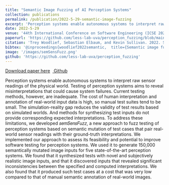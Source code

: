 ```yaml
---
title: "Semantic Image Fuzzing of AI Perception Systems"
collection: publications
permalink: /publication/2022-5-29-semantic-image-fuzzing
excerpt: 'Perception systems enable autonomous systems to interpret raw sensor readings of the physical world. Testing of perception systems aims to reveal misinterpretations that could cause system failures. Current testing methods, however, are inadequate. The cost of human interpretation and annotation of real-world input data is high, so manual test suites tend to be small. The simulation-reality gap reduces the validity of test results based on simulated worlds. And methods for synthesizing test inputs do not provide corresponding expected interpretations. To address these limitations, we developed 𝑠𝑒𝑚𝑆𝑒𝑛𝑠𝐹𝑢𝑧𝑧, a new approach to fuzz testing of perception systems based on semantic mutation of test cases that pair real-world sensor readings with their ground-truth interpretations. We implemented our approach to assess its feasibility and potential to improve software testing for perception systems. We used it to generate 150,000 semantically mutated image inputs for five state-of-the-art perception systems. We found that it synthesized tests with novel and subjectively realistic image inputs, and that it discovered inputs that revealed significant inconsistencies between the specified and computed interpretations. We also found that it produced such test cases at a cost that was very low compared to that of manual semantic annotation of real-world images.'
date: 2022-5-29
venue: '44th International Conference on Software Engineering (ICSE 2022)'
paperurl: 'https://github.com/less-lab-uva/perception_fuzzing/blob/main/Semantic%20Image%20Fuzzing%20of%20AI%20Perception%20Systems.pdf'
citation: 'Trey Woodlief, Sebastian Elbaum, and Kevin Sullivan. 2022. Semantic Image Fuzzing of AI Perception Systems. In 44th International Conference on Software Engineering (ICSE ’22), May 21–29, 2022, Pittsburgh, PA, USA. ACM, New York, NY, USA, 12 pages. https://doi.org/10.1145/3510003.3510212'
bibtex: '@inproceedings{woodlief2022semantic,  title={Semantic image fuzzing of AI perception systems},  author={Woodlief, Trey and Elbaum, Sebastian and Sullivan, Kevin},  booktitle={Proceedings of the 44th International Conference on Software Engineering}, pages={1958--1969}, year={2022}}'
image: '/images/semSensFuzz.png'
github: 'https://github.com/less-lab-uva/perception_fuzzing'
---
```


<a href='https://github.com/less-lab-uva/perception_fuzzing/blob/main/Semantic%20Image%20Fuzzing%20of%20AI%20Perception%20Systems.pdf'>Download paper here</a>&nbsp;&nbsp;<a href="https://github.com/less-lab-uva/perception_fuzzing"><i class="fab fa-fw fa-github" aria-hidden="true"></i> Github</a>

Perception systems enable autonomous systems to interpret raw sensor readings of the physical world. Testing of perception systems aims to reveal misinterpretations that could cause system failures. Current testing methods, however, are inadequate. The cost of human interpretation and annotation of real-world input data is high, so manual test suites tend to be small. The simulation-reality gap reduces the validity of test results based on simulated worlds. And methods for synthesizing test inputs do not provide corresponding expected interpretations. To address these limitations, we developed 𝑠𝑒𝑚𝑆𝑒𝑛𝑠𝐹𝑢𝑧𝑧, a new approach to fuzz testing of perception systems based on semantic mutation of test cases that pair real-world sensor readings with their ground-truth interpretations. We implemented our approach to assess its feasibility and potential to improve software testing for perception systems. We used it to generate 150,000 semantically mutated image inputs for five state-of-the-art perception systems. We found that it synthesized tests with novel and subjectively realistic image inputs, and that it discovered inputs that revealed significant inconsistencies between the specified and computed interpretations. We also found that it produced such test cases at a cost that was very low compared to that of manual semantic annotation of real-world images.
